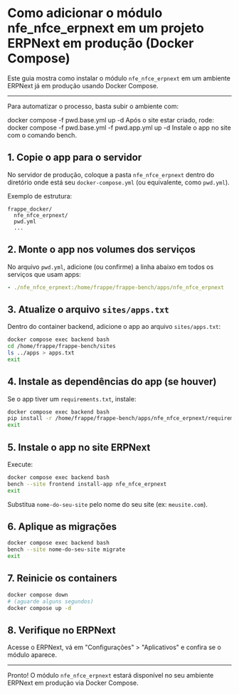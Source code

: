 # Como adicionar o módulo nfe_nfce_erpnext em um projeto ERPNext em produção (Docker Compose)

Este guia mostra como instalar o módulo `nfe_nfce_erpnext` em um ambiente ERPNext já em produção usando Docker Compose.

---

Para automatizar o processo, basta subir o ambiente com:

docker compose -f pwd.base.yml up -d
Após o site estar criado, rode: docker compose -f pwd.base.yml -f pwd.app.yml up -d
Instale o app no site com o comando bench.

## 1. Copie o app para o servidor

No servidor de produção, coloque a pasta `nfe_nfce_erpnext` dentro do diretório onde está seu `docker-compose.yml` (ou equivalente, como `pwd.yml`).

Exemplo de estrutura:

```
frappe_docker/
  nfe_nfce_erpnext/
  pwd.yml
  ...
```

## 2. Monte o app nos volumes dos serviços

No arquivo `pwd.yml`, adicione (ou confirme) a linha abaixo em todos os serviços que usam apps:

```yaml
- ./nfe_nfce_erpnext:/home/frappe/frappe-bench/apps/nfe_nfce_erpnext
```

## 3. Atualize o arquivo `sites/apps.txt`

Dentro do container backend, adicione o app ao arquivo `sites/apps.txt`:

```sh
docker compose exec backend bash
cd /home/frappe/frappe-bench/sites
ls ../apps > apps.txt
exit
```

## 4. Instale as dependências do app (se houver)

Se o app tiver um `requirements.txt`, instale:

```sh
docker compose exec backend bash
pip install -r /home/frappe/frappe-bench/apps/nfe_nfce_erpnext/requirements.txt
exit
```

## 5. Instale o app no site ERPNext

Execute:

```sh
docker compose exec backend bash
bench --site frontend install-app nfe_nfce_erpnext
exit
```

Substitua `nome-do-seu-site` pelo nome do seu site (ex: `meusite.com`).

## 6. Aplique as migrações

```sh
docker compose exec backend bash
bench --site nome-do-seu-site migrate
exit
```

## 7. Reinicie os containers

```sh
docker compose down
# (aguarde alguns segundos)
docker compose up -d
```

## 8. Verifique no ERPNext

Acesse o ERPNext, vá em "Configurações" > "Aplicativos" e confira se o módulo aparece.

---

Pronto! O módulo `nfe_nfce_erpnext` estará disponível no seu ambiente ERPNext em produção via Docker Compose.

